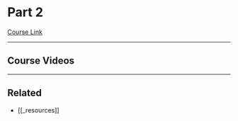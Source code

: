 # Part 2

[Course Link](https://classroom.udacity.com/nanodegrees/nd064-1/parts/30cb07da-8fd4-4438-a209-b3457adb5d82/modules/7b21dfa4-aac8-4d24-82c5-65325e6dc691/lessons/d9fa86b3-301d-4966-86f8-a2f34a5a7ca3/concepts/13571c77-08c9-47e4-ada8-b0a78f712f1b)

---

## Course Videos

---

## Related

- [[_resources]]
